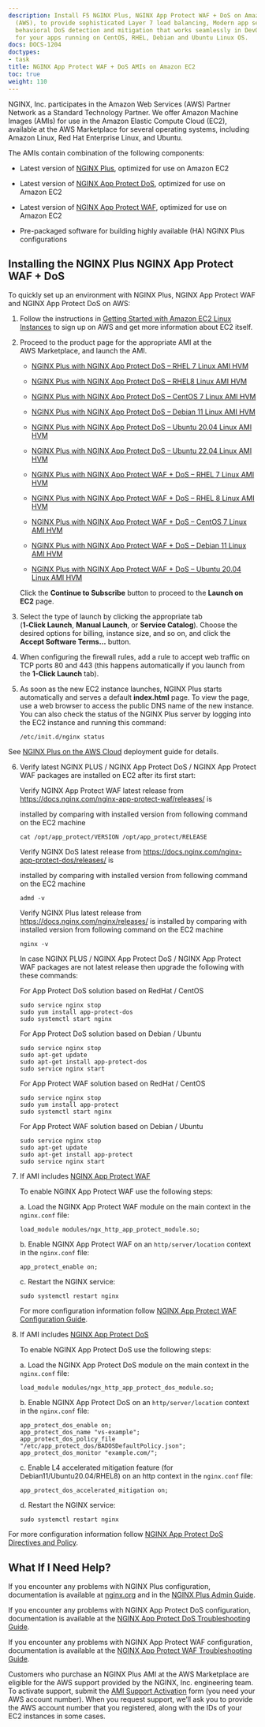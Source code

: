 ```yaml
---
description: Install F5 NGINX Plus, NGINX App Protect WAF + DoS on Amazon Web Services
  (AWS), to provide sophisticated Layer 7 load balancing, Modern app security solution,
  behavioral DoS detection and mitigation that works seamlessly in DevOps environments
  for your apps running on CentOS, RHEL, Debian and Ubuntu Linux OS.
docs: DOCS-1204
doctypes:
- task
title: NGINX App Protect WAF + DoS AMIs on Amazon EC2
toc: true
weight: 110
---
```


NGINX, Inc. participates in the Amazon Web Services (AWS) Partner Network as a Standard Technology Partner. We offer Amazon Machine Images (AMIs) for use in the Amazon Elastic Compute Cloud (EC2), available at the AWS Marketplace for several operating systems, including Amazon Linux, Red Hat Enterprise Linux, and Ubuntu.

The AMIs contain combination of the following components:

- Latest version of [NGINX Plus](https://docs.nginx.com/nginx/), optimized for use on Amazon EC2

- Latest version of [NGINX App Protect DoS](https://docs.nginx.com/nginx-app-protect-dos/), optimized for use on Amazon EC2
- Latest version of [NGINX App Protect WAF](https://docs.nginx.com/nginx-app-protect-waf/), optimized for use on Amazon EC2
- Pre-packaged software for building highly available (HA) NGINX Plus configurations

## Installing the NGINX Plus NGINX App Protect WAF + DoS

To quickly set up an environment with NGINX Plus, NGINX App Protect WAF and NGINX App Protect DoS on AWS:

1. Follow the instructions in [Getting Started with Amazon EC2 Linux Instances](http://docs.aws.amazon.com/AWSEC2/latest/UserGuide/EC2_GetStarted.html) to sign up on AWS and get more information about EC2 itself.
2. Proceed to the product page for the appropriate AMI at the AWS Marketplace, and launch the AMI.

    - [NGINX Plus with NGINX App Protect DoS – RHEL 7 Linux AMI HVM](https://aws.amazon.com/marketplace/pp/prodview-bjdboufufnb7g?sr=0-4&ref_=beagle&applicationId=AWSMPContessa)

    - [NGINX Plus with NGINX App Protect DoS – RHEL8 Linux AMI HVM](https://aws.amazon.com/marketplace/pp/prodview-e6bifer7o6uzm?sr=0-13&ref_=beagle&applicationId=AWSMPContessa)

    - [NGINX Plus with NGINX App Protect DoS – CentOS 7 Linux AMI HVM](https://aws.amazon.com/marketplace/pp/prodview-deeny2oe7izti?sr=0-12&ref_=beagle&applicationId=AWSMPContessa)

    - [NGINX Plus with NGINX App Protect DoS – Debian 11 Linux AMI HVM](https://aws.amazon.com/marketplace/pp/prodview-56oveh2rsxsbq?sr=0-2&ref_=beagle&applicationId=AWSMPContessa)

    - [NGINX Plus with NGINX App Protect DoS – Ubuntu 20.04 Linux AMI HVM](https://aws.amazon.com/marketplace/pp/prodview-gsoln2vnsgpr4?sr=0-5&ref_=beagle&applicationId=AWSMPContessa)

    - [NGINX Plus with NGINX App Protect DoS – Ubuntu 22.04 Linux AMI HVM](https://aws.amazon.com/marketplace/pp/prodview-l6f2q2ykrjufy?sr=0-13&ref_=beagle&applicationId=AWSMPContessa)

    - [NGINX Plus with NGINX App Protect WAF + DoS – RHEL 7 Linux AMI HVM](https://aws.amazon.com/marketplace/pp/prodview-jedbygo6xbvto?sr=0-1&ref_=beagle&applicationId=AWSMPContessa)

    - [NGINX Plus with NGINX App Protect WAF + DoS – RHEL 8 Linux AMI HVM](https://aws.amazon.com/marketplace/pp/prodview-6pvnoyr2mp2co?sr=0-18&ref_=beagle&applicationId=AWSMPContessa)

    - [NGINX Plus with NGINX App Protect WAF + DoS – CentOS 7 Linux AMI HVM](https://aws.amazon.com/marketplace/pp/prodview-jedbygo6xbvto?sr=0-1&ref_=beagle&applicationId=AWSMPContessa)

    - [NGINX Plus with NGINX App Protect WAF + DoS – Debian 11 Linux AMI HVM](https://aws.amazon.com/marketplace/pp/prodview-wbyobl7a55vcu?sr=0-3&ref_=beagle&applicationId=AWSMPContessa)

    - [NGINX Plus with NGINX App Protect WAF + DoS – Ubuntu 20.04 Linux AMI HVM](https://aws.amazon.com/marketplace/pp/prodview-zhxmqlcoylkca?sr=0-2&ref_=beagle&applicationId=AWSMPContessa)

    Click the **Continue to Subscribe** button to proceed to the **Launch on EC2** page.

3. Select the type of launch by clicking the appropriate tab (<span style="white-space: nowrap; font-weight:bold;">1‑Click Launch</span>, **Manual Launch**, or **Service Catalog**). Choose the desired options for billing, instance size, and so on, and click the <span style="white-space: nowrap; font-weight:bold;">Accept Software Terms…</span> button.
4. When configuring the firewall rules, add a rule to accept web traffic on TCP ports 80 and 443 (this happens automatically if you launch from the <span style="white-space: nowrap; font-weight:bold;">1-Click Launch</span> tab).
5. As soon as the new EC2 instance launches, NGINX Plus starts automatically and serves a default **index.html** page. To view the page, use a web browser to access the public DNS name of the new instance. You can also check the status of the NGINX Plus server by logging into the EC2 instance and running this command:

	```nginx
	/etc/init.d/nginx status
	```

  See [NGINX Plus on the AWS Cloud](https://www.nginx.com/resources/datasheets/nginx-quick-start-guide-for-aws/) deployment guide for details.

6. Verify latest NGINX PLUS / NGINX App Protect DoS / NGINX App Protect WAF packages are installed on EC2 after its first start:


     Verify NGINX App Protect WAF latest release from <https://docs.nginx.com/nginx-app-protect-waf/releases/> is

     installed by comparing with installed version from following command on the EC2 machine

      ```shell
      cat /opt/app_protect/VERSION /opt/app_protect/RELEASE
      ```

     Verify NGINX DoS latest release from <https://docs.nginx.com/nginx-app-protect-dos/releases/> is

     installed by comparing with installed version from following command on the EC2 machine

      ```shell
      admd -v
      ```

     Verify NGINX Plus latest release from <https://docs.nginx.com/nginx/releases/> is
     installed by comparing with installed version from following command on the EC2 machine

      ```shell
      nginx -v
      ```

    In case NGINX PLUS / NGINX App Protect DoS / NGINX App Protect WAF packages are not latest release then upgrade the following  with these commands:


    For App Protect DoS solution based on RedHat / CentOS

      ```shell
      sudo service nginx stop
      sudo yum install app-protect-dos
      sudo systemctl start nginx
      ```

    For App Protect DoS solution based on Debian / Ubuntu

      ```shell
      sudo service nginx stop
      sudo apt-get update
      sudo apt-get install app-protect-dos
      sudo service nginx start
      ```

     For App Protect WAF solution based on RedHat / CentOS

      ```shell
      sudo service nginx stop
      sudo yum install app-protect
      sudo systemctl start nginx
      ```

    For App Protect WAF solution based on Debian / Ubuntu

      ```shell
      sudo service nginx stop
      sudo apt-get update
      sudo apt-get install app-protect
      sudo service nginx start
      ```

7. If AMI includes [NGINX App Protect WAF](https://docs.nginx.com/nginx-app-protect-waf/)

    To enable NGINX App Protect WAF use the following steps:

    a. Load the NGINX App Protect WAF module on the main context in the `nginx.conf` file:

    ```shell
    load_module modules/ngx_http_app_protect_module.so;
    ```

    b. Enable NGINX App Protect WAF on an `http/server/location` context in the `nginx.conf` file:

    ```shell
    app_protect_enable on;
    ```

    c. Restart the NGINX service:

    ```shell
    sudo systemctl restart nginx
    ```

   For more configuration information follow [NGINX App Protect WAF Configuration Guide](https://docs.nginx.com/nginx-app-protect-waf/configuration-guide/configuration/).



8. If AMI includes [NGINX App Protect DoS](https://docs.nginx.com/nginx-app-protect-dos/)

    To enable NGINX App Protect DoS use the following steps:

    a. Load the NGINX App Protect DoS module on the main context in the `nginx.conf` file:

    ```shell
    load_module modules/ngx_http_app_protect_dos_module.so;
    ```

    b. Enable NGINX App Protect DoS on an `http/server/location` context in the `nginx.conf` file:

    ```shell
    app_protect_dos_enable on;
    app_protect_dos_name "vs-example";
    app_protect_dos_policy_file "/etc/app_protect_dos/BADOSDefaultPolicy.json";
    app_protect_dos_monitor "example.com/";
    ```

    c. Enable L4 accelerated mitigation feature (for Debian11/Ubuntu20.04/RHEL8) on an http context in the `nginx.conf` file:

    ```shell
    app_protect_dos_accelerated_mitigation on;
    ```

    d. Restart the NGINX service:

    ```shell
    sudo systemctl restart nginx
    ```

  For more configuration information follow [NGINX App Protect DoS Directives and Policy](https://docs.nginx.com/nginx-app-protect-dos/directives-and-policy/learn-about-directives-and-policy/).



## What If I Need Help?

If you encounter any problems with NGINX Plus configuration, documentation is available at [nginx.org](https://nginx.org/en/docs/) and in the [NGINX Plus Admin Guide](https://docs.nginx.com/nginx/admin-guide/installing-nginx/).

If you encounter any problems with NGINX App Protect DoS configuration, documentation is available at the [NGINX App Protect DoS Troubleshooting Guide](https://docs.nginx.com/nginx-app-protect-dos/troubleshooting-guide/how-to-troubleshoot/).

If you encounter any problems with NGINX App Protect WAF configuration, documentation is available at the [NGINX App Protect WAF Troubleshooting Guide](https://docs.nginx.com/nginx-app-protect-waf/troubleshooting-guide/troubleshooting/).


Customers who purchase an NGINX Plus AMI at the AWS Marketplace are eligible for the AWS support provided by the NGINX, Inc. engineering team. To activate support, submit the [AMI Support Activation](https://www.nginx.com/ami-support-activation/) form (you need your AWS account number). When you request support, we’ll ask you to provide the AWS account number that you registered, along with the IDs of your EC2 instances in some cases.
